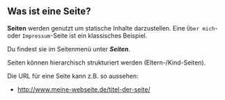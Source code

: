 ## Was ist eine Seite?

**Seiten** werden genutzt um statische Inhalte darzustellen. Eine `Über mich`- oder `Impressum`-Seite ist ein klassisches Beispiel.

Du findest sie im Seitenmenü unter _**Seiten**_.

Seiten können hierarchisch strukturiert werden (Eltern-/Kind-Seiten).

Die URL für eine Seite kann z.B. so aussehen:

  * http://www.meine-webseite.de/titel-der-seite/
